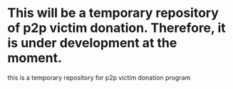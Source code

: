 # This will be a temporary repository of p2p victim donation. Therefore, it is under development at the moment. 
this is a temporary repository for p2p victim donation program
